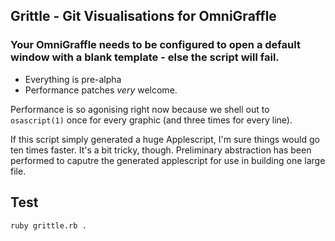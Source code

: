 ## Grittle - Git Visualisations for OmniGraffle

### Your OmniGraffle needs to be configured to open a default window with a blank template - else the script will fail.

* Everything is pre-alpha
* Performance patches _very_ welcome.

Performance is so agonising right now because we shell out to `osascript(1)` once for every graphic (and three times for every line).

If this script simply generated a huge Applescript, I'm sure things would go ten times faster. It's a bit tricky, though.
Preliminary abstraction has been performed to caputre the generated applescript for use in building one large file.


## Test

```ruby grittle.rb .```
